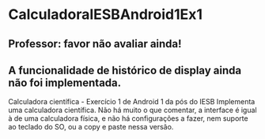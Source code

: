# CalculadoraIESBAndroid1Ex1
## Professor: favor não avaliar ainda!
## A funcionalidade de histórico de display ainda não foi implementada.
Calculadora científica - Exercício 1 de Android 1 da pós do IESB
Implementa uma calculadora científica.
Não há muito o que comentar, a interface é igual à de uma calculadora física,
e não há configurações a fazer, nem suporte ao teclado do SO, ou a copy e paste
nessa versão.
